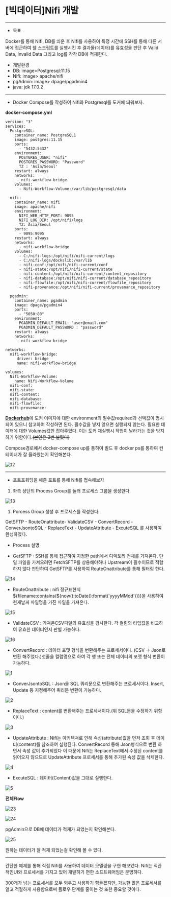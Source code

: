 # [빅데이터]Nifi 개발

---

- 목표

Docker를 통해 NIfi, DB를 띄운 후 Nifi를 사용하여 특정 시간에 SSH를 통해 다른 서버에 접근하여 쉘 스크립트를 실행시킨 후 결과물(데이터)를 유효성을 판단 후 Valid Data, Invalid Data 그리고 log를 각각 DB에 적재한다.

- 개발환경
- DB: image>Postgresql:11.15
- Nifi: image> apache/nifi
- pgAdmin: image> dpage/pgadmin4
- java: jdk 17.0.2

---

- Docker Compose를 작성하여 Nifi와 Postgresql를 도커에 띄워보자.

**docker-compose.yml**

```docker
version: "3"
services:
  PostgreSQL:
    container_name: PostgreSQL1
    image: postgres:11.15
    ports:
      - "5432:5432"
    environment:
      POSTGRES_USER: "nifi"
      POSTGRES_PASSWORD: "Password"
      TZ : 'Asia/Seoul'
    restart: always
    networks:
     - nifi-workflow-bridge
    volumes:
      - Nifi-Workflow-Volume:/var/lib/postgresql/data
    
  nifi:
    container_name: nifi
    image: apache/nifi
    environment:
      NIFI_WEB_HTTP_PORT: 9095
      NIFI_LOG_DIR: /opt/nifi/logs
      TZ: Asia/Seoul
    ports:
      - 9095:9095
    restart: always
    networks:
      - nifi-workflow-bridge
    volumes:
      - C:/nifi-logs:/opt/nifi/nifi-current/logs
      - C:/nifi-logs/dockslib:/var/lib
      - nifi-conf:/opt/nifi/nifi-current/conf
      - nifi-state:/opt/nifi/nifi-current/state
      - nifi-content:/opt/nifi/nifi-current/content_repository
      - nifi-database:/opt/nifi/nifi-current/database_repository
      - nifi-flowfile:/opt/nifi/nifi-current/flowfile_repository
      - nifi-provenance:/opt/nifi/nifi-current/provenance_repository
  
  pgadmin:
    container_name: pgadmin
    image: dpage/pgadmin4
    ports:
      - "5050:80"
    environment:
      PGADMIN_DEFAULT_EMAIL: "user@email.com" 
      PGADMIN_DEFAULT_PASSWORD : "password"
    restart: always
    networks:
     - nifi-workflow-bridge
     
networks:
  nifi-workflow-bridge:
     driver: bridge
     name: nifi-workflow-bridge

volumes:
  Nifi-Workflow-Volume:
    name: Nifi-Workflow-Volume
  nifi-conf:
  nifi-state:
  nifi-content:
  nifi-database:
  nifi-flowfile:
  nifi-provenance:
```

[**Dockerhub**](https://hub.docker.com/)에 도커 이미지에 대한 environment의 필수값required과 선택값이 명시되어 있으니 참고하여 작성하면 된다. 필수값을 넣지 않으면 실행되지 않는다. 
필요한 데이터에 대한 Volumes값만 잡아주었다. 이는 도커 재실행시 작업이 날라가는 것을 방지하기 위함이다.~~(본인은 3번 날렸다)~~

Compose경로에서 docker-compose up를 통하여 빌드 후 docker ps를 통하여 컨테이너가 잘 올라왔는지 확인해본다.

![12](/assets/img/12.png)

---

- 포트포워딩을 해준 포트를 통해 Nifi를 접속해보자
1. 좌측 상단의 Process Group를 눌러 프로세스 그룹을 생성한다.

![13](/assets/img/13.png)

1. Porcess Group 생성 후 프로세스를 작성한다.

GetSFTP - RouteOnattribute- ValidateCSV - ConvertRecord - ConverJsontoSQL - ReplaceText - UpdateAttribute - ExcuteSQL 를 사용하여 완성하였다.

- Process 설명

- GetSFTP : SSH를 통해 접근하여 지정한 path에서 디렉토리 전체를 가져온다. 단일 파일을 가져오려면 FetchSFTP를 상용해야하나 Upstream이 필수이므로 적합하지 않다 판단하여 GetSFTP를 사용하여 RouteOnattribute를 통해 필터링 한다.

![14](/assets/img/14.png)

- RouteOnattribute : nifi 정규표현식${filename:contains(${now():toDate():format('yyyyMMdd')})}을 사용하여 현재날짜 파일명을 가진 파일을 가져온다.

![15](/assets/img/15.png)

- ValidateCSV : 가져온CSV파일의 유효성을 검사한다. 각 컬럼의 타입값을 비교하여 유효한 데이터인지 판별 가능하다.

![16](/assets/img/16.png)

- ConvertRecord : 데이터 포맷 형식을 변환해주는 프로세서이다. (CSV → Json로 변환 해주었다.)첫줄을 컬럼명으로 하여 각 행 또는 전체 데이터의 포맷 형식 변환이 가능하다.

![1](/assets/img/1.png)

- ConverJsontoSQL : Json을 SQL 쿼리문으로 변환해주는 프로세서이다. Insert, Update 등 지정해주어 쿼리문 변환이 가능하다.

![2](/assets/img/2.png)

- ReplaceText : content를 변환해주는 프로세서이다.(위 SQL문을 수정하기 위함이다.)

![3](/assets/img/3.png)

- UpdateAttribute : Nifi는 아키텍쳐로 인해 속성(attribute)값을 먼저 조회 후 데이터(content)를 참조하여 실행된다. ConvertRecord 통해 Json형식으로 변환 하면서 속성 값이 추가되었다 이 때문에 Nifi는 ReplaceText에서 수정된 content를 읽어오지 않으므로 UpdateAttribute 프로세서를 통해 추가된 속성 값을 삭제한다.

![4](/assets/img/4.png)

- ExcuteSQL : 데이터(Content)값을 그대로 실행한다.

![5](/assets/img/5.png)

**전체Flow**

![23](/assets/img/23.png)

![24](/assets/img/24.png)

pgAdmin으로 DB에 데이터가 적재가 되었는지 확인해본다.

![25](/assets/img/25.png)

원하는 데이터가 잘 적재 되었는걸 확인해 볼 수 있다.

---

간단한 예제를 통해 직접 Nifi를 사용하여 데이터 모델링을 구현 해보았다. Nifi는 직관적인UI와 프로세서를 가지고 있어 개발하기 편한 소프트웨어임은 분명하다. 

300개가 넘는 프로세서를 모두 외우고 사용하기 힘들겠지만, 가능한 많은 프로세서를 알고 적절하게 사용함으로써 플로우 단계를 줄이는 것 또한 중요할 것이다.
